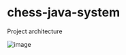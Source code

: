 # chess-java-system

Project architecture

![image](https://github.com/fdoargolo/chess-java-system/assets/157915135/86893a86-0f2a-41ca-8a3e-c97f3f2edc93)
